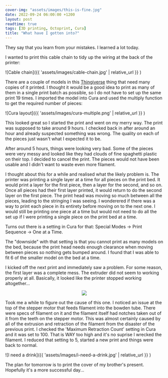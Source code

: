 ```yaml
---
cover-img: "assets/images/this-is-fine.jpg"
date: 2022-09-24 06:00:00 +1200
layout: post
readtime: true
tags: [3D printing, Octoprint, Cura]
title: "What have I gotten into?"
---
```


They say that you learn from your mistakes. I learned a lot today.

I wanted to print this cable chain to tidy up the wiring at the back of the printer:

![Cable chain]({{ 'assets/images/cable-chain.jpg' | relative_url }} )

There are a couple of models in this [Thingiverse][thingiverse] thing that need many copies of it printed. I thought it would be a good idea to print as many of them in a single print batch as possible, so I do not have to set up the same print 19 times. I imported the model into Cura and used the multiply function to get the required number of pieces:

![Cura layout]({{ 'assets/images/cura-multiple.png' | relative_url }} )

This looked great so I started the print and went on my merry way. The print was supposed to take around 9 hours. I checked back in after around an hour and already suspected something was wrong. The quality on each of the pieces just wasn't what I expected it to be.

After around 5 hours, things were looking very bad. Some of the pieces were very messy and looked like they had clouds of fine spaghetti plastic on their top. I decided to cancel the print. The pieces would not have been usable and I didn't want to waste even more filament.

I thought about this for a while and realised what the likely problem is. The printer was printing a single layer at a time for all pieces on the print bed. It would print a layer for the first piece, then a layer for the second, and so on. Once all pieces had their first layer printed, it would return to do the second layer on the first piece. The print head was moving so much between all the pieces, leading to the stringing I was seeing. I wonderered if there was a way to print each piece in its entirety before moving on to the next one. I would still be printing one piece at a time but would not need to do all the set up if I were printing a single piece on the print bed at a time.

Turns out there is a setting in Cura for that: Special Modes -> Print Sequence -> One at a Time.

The "downside" with that setting is that you cannot print as many models on the bed, because the print head needs enough clearance when moving between pieces so nothing gets bumped around. I found that I was able to fit 6 of the smaller model on the bed at a time.

I kicked off the next print and immediately saw a problem. For some reason, the first layer was a complete mess. The extruder did not seem to working properly at all. Basically, it looked like the printer stopped working altogether...

<div style="text-align: center"><img src="{{ site.baseurl }}/assets/images/why.gif"></div>

Took me a while to figure out the cause of this one. I noticed an issue at the top of the stepper motor that feeds filament into the bowden tube. There were specs of filament on it and the filament itself had notches taken out of it from the teeth on the stepper motor. This was almost certainly caused by all of the extrusion and retraction of the filament from the disaster of the previous print. I checked the 'Maximum Retraction Count' setting in Cura and it was set to 100. That is WAY too high and it's no suprise I wrecked the filament. I reduced that setting to 5, started a new print and things were back to normal.

![I need a drink]({{ 'assets/images/i-need-a-drink.jpg' | relative_url }} )

The plan for tomorrow is to print the cover of my brother's present. Hopefully it's a more successful day...

[thingiverse]: https://www.thingiverse.com/thing:3769941
